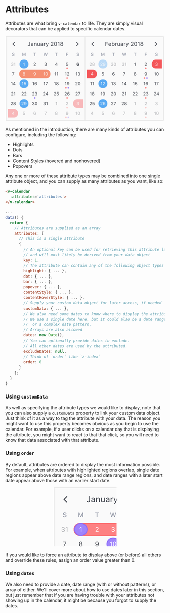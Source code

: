 # Attributes

Attributes are what bring `v-calendar` to life. They are simply visual decorators that can be applied to specific calendar dates.

<p align='center'>
  <img src='./gitbook/images/readme/welcome-1.png' title='Calendar with attributes' width='500'>
</p>

As mentioned in the introduction, there are many kinds of attributes you can configure, including the following:

  * Highlights
  * Dots
  * Bars
  * Content Styles (hovered and nonhovered)
  * Popovers

Any one or more of these attribute types may be combined into one single attribute object, and you can supply as many attributes as you want, like so:

```html
<v-calendar
  :attributes='attributes'>
</v-calendar>
```

```javascript
...
data() {
  return {
    // Attributes are supplied as an array
    attributes: [
      // This is a single attribute
      {
        // An optional key can be used for retrieving this attribute later,
        // and will most likely be derived from your data object
        key: 1,
        // The attribute can contain any of the following object types
        highlight: { ... },
        dot: { ... },
        bar: { ... },
        popover: { ... },
        contentStyle: { ... },
        contentHoverStyle: { ... },
        // Supply your custom data object for later access, if needed
        customData: { ... },
        // We also need some dates to know where to display the attribute
        // We use a single date here, but it could also be a date range
        //  or a complex date pattern.
        // Arrays are also allowed
        dates: new Date(),
        // You can optionally provide dates to exclude.
        // All other dates are used by the attributed.
        excludeDates: null,
        // Think of `order` like `z-index`
        order: 0
      }
    ];
  }
}
```

### Using `customData`

As well as specifying the attribute types we would like to display, note that you can also supply a `customData` property to link your custom data object. Just think of it as a way to tag the attribute with your data. The reason you might want to use this property becomes obvious as you begin to use the calendar. For example, if a user clicks on a calendar day that is displaying the attribute, you might want to react to that that click, so you will need to know that data associated with that attribute.

### Using `order`

By default, attributes are ordered to display the most information possible. For example, when attributes with highlighted regions overlap, single date regions appear above date range regions, and date ranges with a later start date appear above those with an earlier start date. 

<p align='center'>
  <img src='./gitbook/images/attributes/order.png' title='Ordering with highlights' width='200'>
</p>

If you would like to force an attribute to display above (or before) all others and override these rules, assign an order value greater than 0.

### Using `dates`

We also need to provide a date, date range (with or without patterns), or array of either. We'll cover more about how to use dates later in this section, but just remember that if you are having trouble with your attributes not showing up in the calendar, it might be because you forgot to supply the dates.
